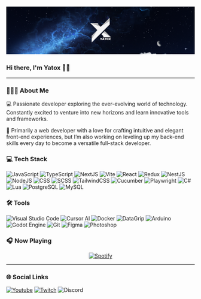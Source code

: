 ![Banner](/assets/yatox_banner_resize.png)

### Hi there, I'm Yatox 👋🏼

---

### 👨🏼‍💻 About Me

💻 Passionate developer exploring the ever-evolving world of technology. Constantly excited to venture into new horizons and learn innovative tools and frameworks.

🚀 Primarily a web developer with a love for crafting intuitive and elegant front-end experiences, but I’m also working on leveling up my back-end skills every day to become a versatile full-stack developer.

### 💻 Tech Stack

![JavaScript](https://img.shields.io/badge/JavaScript-050F2C?style=for-the-badge&logo=javascript)
![TypeScript](https://img.shields.io/badge/TypeScript-050F2C?style=for-the-badge&logo=typescript)
![NextJS](https://custom-icon-badges.demolab.com/badge/NextJS-050F2C?style=for-the-badge&logo=nextjs-white)
![Vite](https://custom-icon-badges.demolab.com/badge/Vite-050F2C?style=for-the-badge&logo=vite-color)
![React](https://img.shields.io/badge/React-050F2C?style=for-the-badge&logo=react)
![Redux](https://img.shields.io/badge/Redux-050F2C?style=for-the-badge&logo=redux&logoColor=764ABC)
![NestJS](https://img.shields.io/badge/NestJS-050F2C?style=for-the-badge&logo=nestjs&logoColor=E0234E)
![NodeJS](https://img.shields.io/badge/Node.js-050F2C?style=for-the-badge&logo=node.js)
![CSS](https://img.shields.io/badge/CSS3-050F2C?style=for-the-badge&logo=css3&logoColor=214CE5)
![SCSS](https://img.shields.io/badge/SCSS-050F2C?style=for-the-badge&logo=sass)
![TailwindCSS](https://img.shields.io/badge/Tailwind_CSS-050F2C?style=for-the-badge&logo=tailwind-css)
![Cucumber](https://img.shields.io/badge/Cucumber-050F2C?style=for-the-badge&logo=cucumber)
![Playwright](https://custom-icon-badges.demolab.com/badge/Playwright-050F2C?style=for-the-badge&logo=playwright)
![C#](https://custom-icon-badges.demolab.com/badge/C%23-050F2C?style=for-the-badge&logo=csharp-logo)
![Lua](https://img.shields.io/badge/Lua-050F2C?style=for-the-badge&logo=lua&logoColor=000080)
![PostgreSQL](https://img.shields.io/badge/PostgreSQL-050F2C?style=for-the-badge&logo=postgresql)
![MySQL](https://custom-icon-badges.demolab.com/badge/mysql-050F2C?style=for-the-badge&logo=mysql)

### 🛠️ Tools

![Visual Studio Code](https://custom-icon-badges.demolab.com/badge/vscode-050F2C?style=for-the-badge&logo=vscode&logoColor=3EADF2)
![Cursor AI](https://custom-icon-badges.demolab.com/badge/cursor_ai-050F2C?style=for-the-badge&logo=cursor-ide)
![Docker](https://img.shields.io/badge/Docker-050F2C?style=for-the-badge&logo=docker&logoColor=2496ED)
![DataGrip](https://custom-icon-badges.demolab.com/badge/datagrip-050F2C?style=for-the-badge&logo=datagrip-color)
![Arduino](https://img.shields.io/badge/Arduino-050F2C?style=for-the-badge&logo=Arduino&logoColor=008990)
![Godot Engine](https://img.shields.io/badge/Godot_Engine-050F2C?style=for-the-badge&logo=godot%20engine&logoColor=458DC0)
![Git](https://img.shields.io/badge/GIT-050F2C?style=for-the-badge&logo=git)
![Figma](https://custom-icon-badges.demolab.com/badge/figma-050F2C?style=for-the-badge&logo=figma-color)
![Photoshop](https://custom-icon-badges.demolab.com/badge/photoshop-050F2C?style=for-the-badge&logo=photoshop)

### 🎧 Now Playing

<div align="center">
  <a href="https://open.spotify.com/user/31nwumcxrzerbcv2p3q47w64zzpu?si=431057627dba412d">
    <img height="160em" src="https://novatorem-yatoxs-projects.vercel.app/api/spotify/?background_color=050F2C&border_color=ffffff" alt="Spotify">
  </a>
</div>

---

### 🌐 Social Links

[![Youtube](https://img.shields.io/badge/YouTube-050F2C?style=for-the-badge&logo=youtube&logoColor=FF0200)](https://www.youtube.com/channel/UC1BudIiEP6A6qz-M3xxrggw)
[![Twitch](https://img.shields.io/badge/Twitch-050F2C?style=for-the-badge&logo=twitch)](https://www.twitch.tv/yatox18)
![Discord](https://img.shields.io/badge/Discord_:_yatox18-050F2C?style=for-the-badge&logo=discord)
